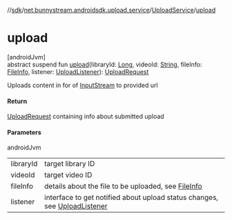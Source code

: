 //[sdk](../../../index.md)/[net.bunnystream.androidsdk.upload.service](../index.md)/[UploadService](index.md)/[upload](upload.md)

# upload

[androidJvm]\
abstract suspend fun [upload](upload.md)(libraryId: [Long](https://kotlinlang.org/api/latest/jvm/stdlib/kotlin/-long/index.html), videoId: [String](https://kotlinlang.org/api/latest/jvm/stdlib/kotlin/-string/index.html), fileInfo: [FileInfo](../../net.bunnystream.androidsdk.upload.model/-file-info/index.md), listener: [UploadListener](../-upload-listener/index.md)): [UploadRequest](../-upload-request/index.md)

Uploads content in for of [InputStream](https://developer.android.com/reference/kotlin/java/io/InputStream.html) to provided url

#### Return

[UploadRequest](../-upload-request/index.md) containing info about submitted upload

#### Parameters

androidJvm

| | |
|---|---|
| libraryId | target library ID |
| videoId | target video ID |
| fileInfo | details about the file to be uploaded, see [FileInfo](../../net.bunnystream.androidsdk.upload.model/-file-info/index.md) |
| listener | interface to get notified about upload status changes, see [UploadListener](../-upload-listener/index.md) |
